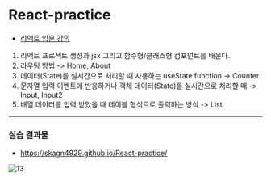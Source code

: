 # React-practice
- [리액트 입문 강의](https://www.youtube.com/watch?v=6GECT2Jrr_g&t=3151s)

1. 리액트 프로젝트 생성과 jsx 그리고 함수형/클래스형 컴포넌트를 배운다.
2. 라우팅 방법 -> Home, About
3. 데이터(State)를 실시간으로 처리할 때 사용하는 useState function -> Counter
4. 문자열 입력 이벤트에 반응하거나 객체 데이터(State)를 실시간으로 처리할 때 -> Input, Input2
5. 배열 데이터를 입력 받았을 때 테이블 형식으로 출력하는 방식 -> List

---
### 실습 결과물
- https://skagn4929.github.io/React-practice/

![13](https://github.com/skagn4929/React-practice/assets/134206709/2f2261ed-77bc-479f-b59d-f56f013c3cce)
